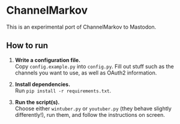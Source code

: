 # ChannelMarkov

This is an experimental port of ChannelMarkov to Mastodon.

## How to run

1. **Write a configuration file.**  
   Copy `config.example.py` into `config.py`. Fill out stuff such as the channels you want to use, as well as OAuth2 information.

2. **Install dependencies.**  
   Run `pip install -r requirements.txt`.

3. **Run the script(s).**  
   Choose either `wintuber.py` or `youtuber.py` (they behave slightly differently!), run them, and follow the instructions on screen.
